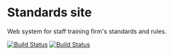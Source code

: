 Standards site
==============
Web system for staff training firm's standards and rules.

[![Build Status](https://coveralls.io/repos/ashaninBenjamin/standarts_site/badge.png?branch=master)](https://coveralls.io/r/ashaninBenjamin/standarts_site/)
[![Build Status](https://travis-ci.org/ashaninBenjamin/standarts_site.png?branch=master)](https://travis-ci.org/ashaninBenjamin/standarts_site)
